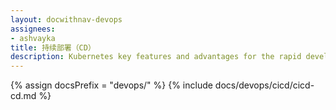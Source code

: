 ```yaml
---
layout: docwithnav-devops
assignees:
- ashvayka
title: 持续部署（CD）
description: Kubernetes key features and advantages for the rapid development of IoT projects and applications.
---
```


{% assign docsPrefix = "devops/" %}
{% include docs/devops/cicd/cicd-cd.md %}


